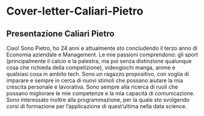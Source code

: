 # Cover-letter-Caliari-Pietro

## Presentazione Caliari Pietro
Ciao!
Sono Pietro, ho 24 anni e attualmente sto concludendo il terzo anno di Economia aziendale e Management.
Le mie passioni comprendono: gli sport (principalmente il calcio e la palestra, ma poi senza distinzione qualunque cosa che richieda della competizione), videogiochi manga, anime e qualsiasi cosa in ambito tech.
Sono un ragazzo propositivo, con voglia di imparare e sempre in cerca di nuovi stimoli che possano aiutare la mia crescita personale e lavorativa.
Sono sempre alla ricerca di ruoli che possano migliorare le mie competenze e la mia capacità di comunicazione.
Sono interessato inoltre alla programmazione, per la quale sto svolgendo corsi di formazione per l’applicazione di quest’ultima nella data science.
